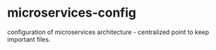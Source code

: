 # microservices-config
configuration of microservices architecture - centralized point to keep important files.
